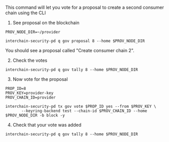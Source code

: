 This command will let you vote for a proposal to create a second consumer chain using the CLI


1. See proposal on the blockchain
```
PROV_NODE_DIR=~/provider

interchain-security-pd q gov proposal 8 --home $PROV_NODE_DIR
```
You should see a proposal called "Create consumer chain 2".

2. Check the votes

```
interchain-security-pd q gov tally 8 --home $PROV_NODE_DIR
```

3. Now vote for the proposal

```
PROP_ID=8
PROV_KEY=provider-key
PROV_CHAIN_ID=provider

interchain-security-pd tx gov vote $PROP_ID yes --from $PROV_KEY \
       --keyring-backend test --chain-id $PROV_CHAIN_ID --home $PROV_NODE_DIR -b block -y
```

4. Check that your vote was added

```
interchain-security-pd q gov tally 8 --home $PROV_NODE_DIR
```
